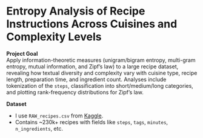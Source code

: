 # Entropy Analysis of Recipe Instructions Across Cuisines and Complexity Levels

**Project Goal**  
Apply information-theoretic measures (unigram/bigram entropy, multi-gram entropy, mutual information, and Zipf’s law) to a large recipe dataset, revealing how textual diversity and complexity vary with cuisine type, recipe length, preparation time, and ingredient count. Analyses include tokenization of the `steps`, classification into short/medium/long categories, and plotting rank-frequency distributions for Zipf’s law.

**Dataset**  
- I use `RAW_recipes.csv` from [Kaggle](https://www.kaggle.com/datasets/shuyangli94/food-com-recipes-and-user-interactions).  
- Contains ~230k+ recipes with fields like `steps`, `tags`, `minutes`, `n_ingredients`, etc.
